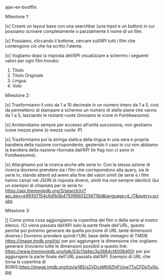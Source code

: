 ajax-ex-boolflix

Milestone 1:

[x] Creare un layout base con una searchbar (una input e un button) in cui possiamo scrivere completamente o parzialmente il nome   di un film. 

[x] Possiamo, cliccando il bottone, cercare sull’API tutti i film che contengono ciò che ha scritto l’utente.

[x] Vogliamo dopo la risposta dell’API visualizzare a schermo i seguenti valori per ogni film trovato:
   1. Titolo
   2. Titolo Originale
   3. Lingua
   4. Voto

Milestone 2:

[x] Trasformiamo il voto da 1 a 10 decimale in un numero intero da 1 a 5, così da permetterci di stampare a schermo un numero di stelle piene che vanno da 1 a 5, lasciando le restanti vuote (troviamo le icone in FontAwesome).

[x] Arrotondiamo sempre per eccesso all’unità successiva, non gestiamo icone mezze piene (o mezze vuote :P)

[x] Trasformiamo poi la stringa statica della lingua in una vera e propria bandiera della nazione corrispondente, gestendo il caso in cui non abbiamo la bandiera della nazione ritornata dall’API (le flag non ci sono in FontAwesome).

[x] Allarghiamo poi la ricerca anche alle serie tv. Con la stessa azione di ricerca dovremo prendere sia i film che corrispondono alla query, sia le serie tv, stando attenti ad avere alla fine dei valori simili (le serie e i film hanno campi nel JSON di risposta diversi, simili ma non sempre identici)
Qui un esempio di chiamata per le serie tv:
https://api.themoviedb.org/3/search/tv?api_key=e99307154c6dfb0b4750f6603256716d&language=it_IT&query=scrubs

Milestone 3:

[] Come prima cosa aggiungiamo la copertina del film o della serie al nostro elenco. (Ci viene passata dall’API solo la parte finale dell’URL, questo perché poi potremo generare da quella porzione di URL tante dimensioni diverse.) Dovremo prendere quindi l’URL base delle immagini di TMDB: https://image.tmdb.org/t/p/ per poi aggiungere la dimensione che vogliamo generare (troviamo tutte le dimensioni possibili a questo link: https://www.themoviedb.org/talk/53c11d4ec3a3684cf4006400) per poi aggiungere la parte finale dell’URL passata dall’API.
Esempio di URL che torna la copertina di BORIS:https://image.tmdb.org/t/p/w185/s2VDcsMh9ZhjFUxw77uCFDpTuXp.jpg
